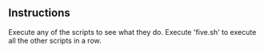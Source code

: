## Instructions


Execute any of the scripts to see what they do.
Execute 'five.sh' to execute all the other scripts in a row.
